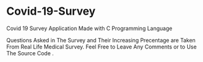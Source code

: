 # Covid-19-Survey
Covid 19 Survey Application Made with C Programming Language 

Questions Asked in The Survey and Their Increasing Precentage are Taken From Real Life Medical Survey.
Feel Free to Leave Any Comments or to Use The Source Code .
